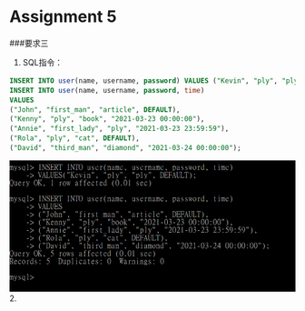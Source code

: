 # Assignment 5

###要求三
1. SQL指令：
```SQL
INSERT INTO user(name, username, password) VALUES ("Kevin", "ply", "ply");
INSERT INTO user(name, username, password, time)
VALUES 
("John", "first_man", "article", DEFAULT),
("Kenny", "ply", "book", "2021-03-23 00:00:00"),
("Annie", "first_lady", "ply", "2021-03-23 23:59:59"),
("Rola", "ply", "cat", DEFAULT),
("David", "third_man", "diamond", "2021-03-24 00:00:00");
```
![](photo/3-1.png)
2. 
